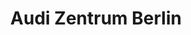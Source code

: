 ---
title: "Audi Zentrum Berlin"
url: /berlin/audi-zentrum-berlin-rudower-chaussee/
shop: Autohaus
---